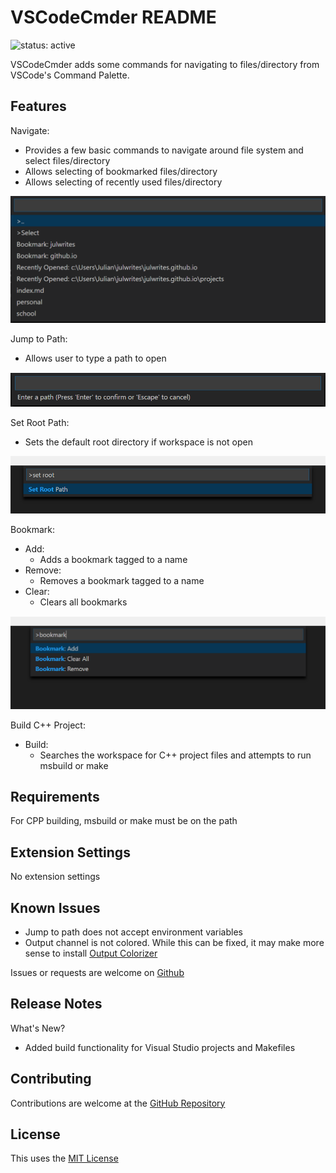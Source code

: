 # VSCodeCmder README

![status: active](https://img.shields.io/badge/status-active-green.svg)

VSCodeCmder adds some commands for navigating to files/directory from VSCode's Command Palette.

## Features

Navigate:

-   Provides a few basic commands to navigate around file system and select files/directory
-   Allows selecting of bookmarked files/directory
-   Allows selecting of recently used files/directory

![Navigate](/images/Navigate.png)

Jump to Path:

-   Allows user to type a path to open

![Jump to Path](/images/Jump_to_Path.png)

Set Root Path:

-   Sets the default root directory if workspace is not open

![Set Root](/images/Set_Root.png)

Bookmark:

-   Add:
    -   Adds a bookmark tagged to a name
-   Remove:
    -   Removes a bookmark tagged to a name
-   Clear:
    -   Clears all bookmarks

![Bookmarks](/images/Bookmarks.png)

Build C++ Project:

- Build:
    - Searches the workspace for C++ project files and attempts to run msbuild or make

## Requirements

For CPP building, msbuild or make must be on the path

## Extension Settings

No extension settings

## Known Issues

-   Jump to path does not accept environment variables
-   Output channel is not colored. While this can be fixed, it may make more sense to install [Output Colorizer](https://marketplace.visualstudio.com/items?itemName=IBM.output-colorizer)

Issues or requests are welcome on [Github](https://github.com/julwrites/VSCode_Explorer)

## Release Notes

What's New?

-   Added build functionality for Visual Studio projects and Makefiles

## Contributing

Contributions are welcome at the [GitHub Repository](https://github.com/julwrites/VSCode_Explorer)

## License

This uses the [MIT License](https://github.com/julwrites/VSCode_Explorer/blob/master/LICENSE)
